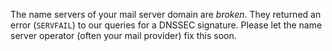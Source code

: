 The name servers of your mail server domain are *broken*. They returned an error (`SERVFAIL`) to our queries for a DNSSEC signature. Please let the name server operator (often your mail provider) fix this soon.
